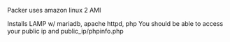 Packer uses amazon linux 2 AMI

Installs LAMP w/ mariadb, apache httpd, php
You should be able to access your public ip and public_ip/phpinfo.php